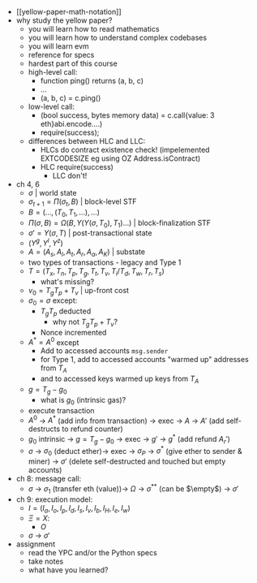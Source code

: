 - [[yellow-paper-math-notation]]
- why study the yellow paper?
	- you will learn how to read mathematics
	- you will learn how to understand complex codebases
	- you will learn evm
	- reference for specs
	- hardest part of this course
	- high-level call:
		- function ping() returns (a, b, c)
		- ...
		- (a, b, c) = c.ping()
	- low-level call:
		- (bool success, bytes memory data) = c.call{value: 3 eth}abi.encode....)
		- require(success);
	- differences between HLC and LLC:
		- HLCs do contract existence check! (impelemented EXTCODESIZE eg using OZ Address.isContract)
		- HLC require(success)
			- LLC don't!
- ch 4, 6
	- $\sigma$  |  world state
	- $\sigma_{t+1} = \Pi(\sigma_t, B)$  |  block-level STF
	- $B = (..., (T_0, T_1,...),...)$
	- $\Pi(\sigma, B) = \Omega(B, \Upsilon(\Upsilon(\sigma, T_0),T_1)...)$ | block-finalization STF
	- $\sigma' = \Upsilon(\sigma, T)$  |  post-transactional state
	- $(\Upsilon^g, \Upsilon^l, \Upsilon^z)$
	- $A = (A_s, A_l, A_t, A_r, A_a, A_K)$  |  substate
	- two types of transactions - legacy and Type 1
	- $T=(T_x, T_n, T_p, T_g, T_t, T_v, T_i/T_d, T_w, T_r, T_s)$
		- what's missing?
	- $v_0 = T_gT_p + T_v$  | up-front cost
	- $\sigma_0 = \sigma$ except:
		- $T_gT_p$ deducted
			- why not $T_gT_p + T_v$?
		- Nonce incremented
	- $A^* = A^0$ except
		- Add to accessed accounts `msg.sender`
		- for Type 1, add to accessed accounts "warmed up" addresses from $T_A$
		- and to accessed keys warmed up keys from $T_A$
	- $g = T_g - g_0$
		- what is $g_0$ (intrinsic gas)?
	- execute transaction
	- $A^0$ -> $A^*$ (add info from transaction) -> exec -> $A$ -> $A'$ (add self-destructs to refund counter)
	- $g_0$ intrinsic -> $g = T_g - g_0$ -> exec -> $g'$ -> $g^*$ (add refund $A_r'$)
	- $\sigma$ -> $\sigma_0$ (deduct ether)-> exec -> $\sigma_P$ -> $\sigma^*$ (give ether to sender & miner) -> $\sigma'$ (delete self-destructed and touched but empty accounts)
- ch 8: message call:
	- $\sigma$ -> $\sigma_1$ (transfer eth (value))-> $\Omega$ -> $\sigma^{**}$ (can be $\empty$) -> $\sigma'$
- ch 9: execution model:
	- $I = (I_a, I_o, I_p, I_d, I_s, I_v, I_b, I_H, I_e, I_w)$
	- $\Xi = X$:
		- $O$
	- $\sigma$ -> $\sigma'$
- assignment
	- read the YPC and/or the Python specs
	- take notes
	- what have you learned?